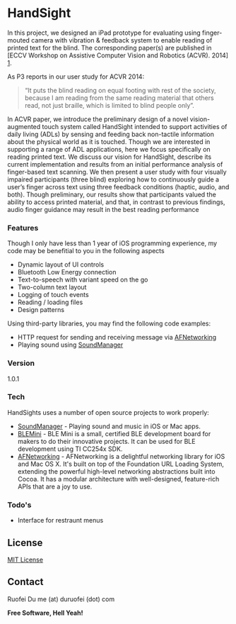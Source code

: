 # HandSight

In this project, we designed an iPad prototype for evaluating using finger-mouted camera with vibration & feedback system to enable reading of printed text for the blind. The corresponding paper(s) are published in [ECCV Workshop on Assistive Computer Vision and Robotics (ACVR). 2014] [1]. 

As P3 reports in our user study for ACVR 2014:

> “It puts the blind reading on equal footing with rest of the society, because I am reading from the same reading material that others read, not just braille, which is limited to blind people only”.

In ACVR paper, we introduce the preliminary design of a novel vision-augmented touch system called HandSight intended to support activities of daily living (ADLs) by sensing and feeding back non-tactile information about the physical world as it is touched. Though we are interested in supporting a range of ADL applications, here we focus specifically on reading printed text. We discuss our vision for HandSight, describe its current implementation and results from an initial performance analysis of finger-based text scanning. We then present a user study with four visually impaired participants (three blind) exploring how to continuously guide a user’s finger across text using three feedback conditions (haptic, audio, and both). Though preliminary, our results show that participants valued the ability to access printed material, and that, in contrast to previous findings, audio finger guidance may result in the best reading performance

### Features
Though I only have less than 1 year of iOS programming experience, my code may be benefitial to you in the following aspects

  - Dynamic layout of UI controls
  - Bluetooth Low Energy connection 
  - Text-to-speech with variant speed on the go
  - Two-column text layout
  - Logging of touch events
  - Reading / loading files
  - Design patterns

Using third-party libraries, you may find the following code examples:
  
  - HTTP request for sending and receiving message via [AFNetworking]
  - Playing sound using [SoundManager]

### Version
1.0.1

### Tech

HandSights uses a number of open source projects to work properly:

* [SoundManager] - Playing sound and music in iOS or Mac apps.
* [BLEMini] - BLE Mini is a small, certified BLE development board for makers to do their innovative projects. It can be used for BLE development using TI CC254x SDK.
* [AFNetworking] - AFNetworking is a delightful networking library for iOS and Mac OS X. It's built on top of the Foundation URL Loading System, extending the powerful high-level networking abstractions built into Cocoa. It has a modular architecture with well-designed, feature-rich APIs that are a joy to use.

### Todo's

 - Interface for restraunt menus

License
----

[MIT License]

Contact
----
Ruofei Du 
me (at) duruofei (dot) com

**Free Software, Hell Yeah!**


[1]:http://www.cs.umd.edu/~jonf/publications/Stearns_TheDesignAndPreliminaryEvaluationOfAFingerMountedCameraAndFeedbackSystemToEnableReadingForTheBlind_ACVR2014.pdf
[BLEMini]:https://github.com/RedBearLab/BLEMini
[SoundManager]:https://github.com/nicklockwood/SoundManager
[MIT License]:http://en.wikipedia.org/wiki/MIT_License
[AFNetworking]:https://github.com/AFNetworking/AFNetworking
